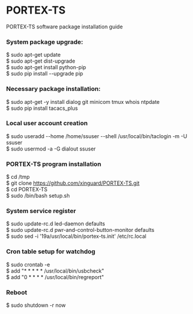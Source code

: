 # PORTEX-TS

PORTEX-TS software package installation guide

### System package upgrade:
$ sudo apt-get update  
$ sudo apt-get dist-upgrade  
$ sudo apt-get install python-pip  
$ sudo pip install --upgrade pip  

### Necessary package installation:
$ sudo apt-get -y install dialog git minicom tmux whois ntpdate   
$ sudo pip install tacacs_plus   

### Local user account creation
$ sudo useradd --home /home/ssuser --shell /usr/local/bin/taclogin -m -U ssuser  
$ sudo usermod -a -G dialout ssuser    

### PORTEX-TS program installation
$ cd /tmp  
$ git clone https://github.com/xinguard/PORTEX-TS.git  
$ cd PORTEX-TS   
$ sudo /bin/bash setup.sh  

### System service register
$ sudo update-rc.d led-daemon defaults  
$ sudo update-rc.d pwr-and-control-button-monitor defaults  
$ sudo sed -i '19a/usr/local/bin/portex-ts.init' /etc/rc.local  
  
### Cron table setup for watchdog
$ sudo crontab -e  
$ add "* * * * * /usr/local/bin/usbcheck"  
$ add "0 * * * * /usr/local/bin/regreport"  

### Reboot
$ sudo shutdown -r now  
  

